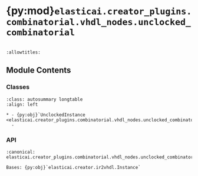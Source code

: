 # {py:mod}`elasticai.creator_plugins.combinatorial.vhdl_nodes.unclocked_combinatorial`

```{py:module} elasticai.creator_plugins.combinatorial.vhdl_nodes.unclocked_combinatorial
```

```{autodoc2-docstring} elasticai.creator_plugins.combinatorial.vhdl_nodes.unclocked_combinatorial
:allowtitles:
```

## Module Contents

### Classes

````{list-table}
:class: autosummary longtable
:align: left

* - {py:obj}`UnclockedInstance <elasticai.creator_plugins.combinatorial.vhdl_nodes.unclocked_combinatorial.UnclockedInstance>`
  -
````

### API

```{py:class} UnclockedInstance(node: elasticai.creator.ir2vhdl.VhdlNode, generic_map: dict[str, typing.Any] | typing.Callable[[], dict[str, typing.Any]] = lambda: {})
:canonical: elasticai.creator_plugins.combinatorial.vhdl_nodes.unclocked_combinatorial.UnclockedInstance

Bases: {py:obj}`elasticai.creator.ir2vhdl.Instance`

```
